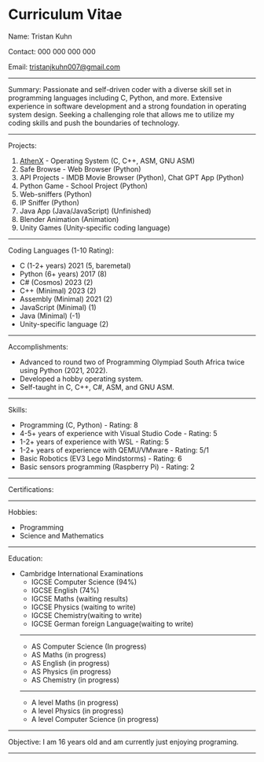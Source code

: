 
# Curriculum Vitae

Name: Tristan Kuhn

Contact: 000 000 000 000

Email: <tristanjkuhn007@gmail.com>

----------------------------------------------------------

Summary:
Passionate and self-driven coder with a diverse skill set in programming languages including C, Python, and more. Extensive experience in software development and a strong foundation in operating system design. Seeking a challenging role that allows me to utilize my coding skills and push the boundaries of technology.

----------------------------------------------------------

Projects:

1. [AthenX](https://github.com/KingVentrix007/AthenX-2.0) - Operating System (C, C++, ASM, GNU ASM)
2. Safe Browse - Web Browser (Python)
3. API Projects - IMDB Movie Browser (Python), Chat GPT App (Python)
4. Python Game - School Project (Python)
5. Web-sniffers (Python)
6. IP Sniffer (Python)
7. Java App (Java/JavaScript) (Unfinished)
8. Blender Animation (Animation)
9. Unity Games (Unity-specific coding language)

----------------------------------------------------------

Coding Languages (1-10 Rating):

- C (1-2+ years) 2021 (5, baremetal)
- Python (6+ years) 2017 (8)
- C# (Cosmos) 2023 (2)
- C++ (Minimal) 2023 (2)
- Assembly (Minimal) 2021 (2)
- JavaScript (Minimal) (1)
- Java (Minimal) (-1)
- Unity-specific language (2)

----------------------------------------------------------

Accomplishments:

- Advanced to round two of Programming Olympiad South Africa twice using Python (2021, 2022).
- Developed a hobby operating system.
- Self-taught in C, C++, C#, ASM, and GNU ASM.

----------------------------------------------------------

Skills:

- Programming (C, Python) - Rating: 8
- 4-5+ years of experience with Visual Studio Code - Rating: 5
- 1-2+ years of experience with WSL - Rating: 5
- 1-2+ years of experience with QEMU/VMware - Rating: 5/1
- Basic Robotics (EV3 Lego Mindstorms) - Rating: 6
- Basic sensors programming (Raspberry Pi) - Rating: 2

----------------------------------------------------------

Certifications:

----------------------------------------------------------

Hobbies:

- Programming
- Science and Mathematics

----------------------------------------------------------

Education:

- Cambridge International Examinations
  - IGCSE Computer Science (94%)
  - IGCSE English (74%)
  - IGCSE Maths (waiting results)
  - IGCSE Physics (waiting to write)
  - IGCSE Chemistry(waiting to write)
  - IGCSE German foreign Language(waiting to write)
  ----------------------------------------------------------
  - AS Computer Science (In progress)
  - AS Maths (in progress)
  - AS English (in progress)
  - AS Physics (in progress)
  - AS Chemistry (in progress)
  ----------------------------------------------------------
  - A level Maths (in progress)
  - A level Physics (in progress)
  - A level Computer Science (in progress)

----------------------------------------------------------

Objective:
I am 16 years old and am currently just enjoying programing.

----------------------------------------------------------
